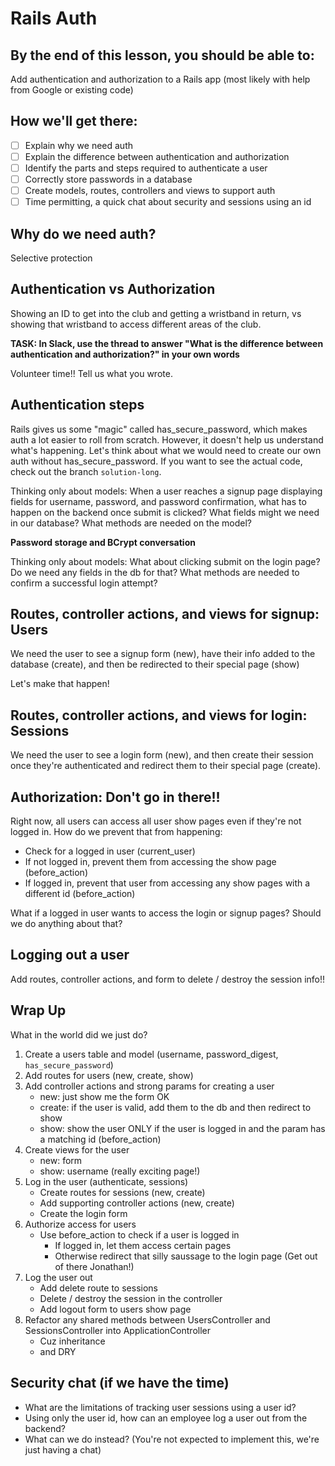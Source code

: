 # Rails Auth

## By the end of this lesson, you should be able to:
Add authentication and authorization to a Rails app (most likely with help from Google or existing code)

## How we'll get there:
- [ ] Explain why we need auth
- [ ] Explain the difference between authentication and authorization
- [ ] Identify the parts and steps required to authenticate a user
- [ ] Correctly store passwords in a database
- [ ] Create models, routes, controllers and views to support auth
- [ ] Time permitting, a quick chat about security and sessions using an id

## Why do we need auth?
Selective protection

## Authentication vs Authorization
Showing an ID to get into the club and getting a wristband in return, vs showing that wristband to access different areas of the club.

**TASK: In Slack, use the thread to answer "What is the difference between authentication and authorization?" in your own words**

Volunteer time!! Tell us what you wrote.

## Authentication steps
Rails gives us some "magic" called has_secure_password, which makes auth a lot easier to roll from scratch. However, it doesn't help us understand what's happening. Let's think about what we would need to create our own auth without has_secure_password. If you want to see the actual code, check out the branch `solution-long`.

Thinking only about models:
When a user reaches a signup page displaying fields for username, password, and password confirmation, what has to happen on the backend once submit is clicked? What fields might we need in our database? What methods are needed on the model?

**Password storage and BCrypt conversation**

Thinking only about models:
What about clicking submit on the login page? Do we need any fields in the db for that? What methods are needed to confirm a successful login attempt?

## Routes, controller actions, and views for signup: Users
We need the user to see a signup form (new), have their info added to the database (create), and then be redirected to their special page (show)

Let's make that happen!

## Routes, controller actions, and views for login: Sessions
We need the user to see a login form (new), and then create their session once they're authenticated and redirect them to their special page (create).

## Authorization: Don't go in there!!
Right now, all users can access all user show pages even if they're not logged in. How do we prevent that from happening:
* Check for a logged in user (current_user)
* If not logged in, prevent them from accessing the show page (before_action)
* If logged in, prevent that user from accessing any show pages with a different id (before_action)

What if a logged in user wants to access the login or signup pages? Should we do anything about that?

## Logging out a user
Add routes, controller actions, and form to delete / destroy the session info!!

## Wrap Up
What in the world did we just do?
1. Create a users table and model (username, password_digest, `has_secure_password`)
2. Add routes for users (new, create, show)
3. Add controller actions and strong params for creating a user
    - new: just show me the form OK
    - create: if the user is valid, add them to the db and then redirect to show
    - show: show the user ONLY if the user is logged in and the param has a matching id (before_action)
4. Create views for the user
    - new: form
    - show: username (really exciting page!)
5. Log in the user (authenticate, sessions)
    - Create routes for sessions (new, create)
    - Add supporting controller actions (new, create)
    - Create the login form
6. Authorize access for users
    - Use before_action to check if a user is logged in
        - If logged in, let them access certain pages
        - Otherwise redirect that silly saussage to the login page (Get out of there Jonathan!)
7. Log the user out
    - Add delete route to sessions
    - Delete / destroy the session in the controller
    - Add logout form to users show page
8. Refactor any shared methods between UsersController and SessionsController into ApplicationController
    - Cuz inheritance
    - and DRY

## Security chat (if we have the time)
- What are the limitations of tracking user sessions using a user id?
- Using only the user id, how can an employee log a user out from the backend?
- What can we do instead? (You're not expected to implement this, we're just having a chat)
